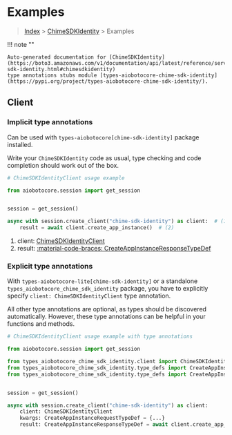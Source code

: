 # Examples

> [Index](../README.md) > [ChimeSDKIdentity](./README.md) > Examples

!!! note ""

    Auto-generated documentation for [ChimeSDKIdentity](https://boto3.amazonaws.com/v1/documentation/api/latest/reference/services/chime-sdk-identity.html#chimesdkidentity)
    type annotations stubs module [types-aiobotocore-chime-sdk-identity](https://pypi.org/project/types-aiobotocore-chime-sdk-identity/).

## Client

### Implicit type annotations

Can be used with `types-aiobotocore[chime-sdk-identity]` package installed.

Write your `ChimeSDKIdentity` code as usual,
type checking and code completion should work out of the box.



```python
# ChimeSDKIdentityClient usage example

from aiobotocore.session import get_session


session = get_session()

async with session.create_client("chime-sdk-identity") as client:  # (1)
    result = await client.create_app_instance()  # (2)
```

1. client: [ChimeSDKIdentityClient](./client.md)
2. result: [:material-code-braces: CreateAppInstanceResponseTypeDef](./type_defs.md#createappinstanceresponsetypedef) 






### Explicit type annotations

With `types-aiobotocore-lite[chime-sdk-identity]`
or a standalone `types_aiobotocore_chime_sdk_identity` package, you have to explicitly specify
`client: ChimeSDKIdentityClient` type annotation.

All other type annotations are optional, as types should be discovered automatically.
However, these type annotations can be helpful in your functions and methods.


```python
# ChimeSDKIdentityClient usage example with type annotations

from aiobotocore.session import get_session

from types_aiobotocore_chime_sdk_identity.client import ChimeSDKIdentityClient
from types_aiobotocore_chime_sdk_identity.type_defs import CreateAppInstanceResponseTypeDef
from types_aiobotocore_chime_sdk_identity.type_defs import CreateAppInstanceRequestTypeDef


session = get_session()

async with session.create_client("chime-sdk-identity") as client:
    client: ChimeSDKIdentityClient
    kwargs: CreateAppInstanceRequestTypeDef = {...}
    result: CreateAppInstanceResponseTypeDef = await client.create_app_instance(**kwargs)
```




